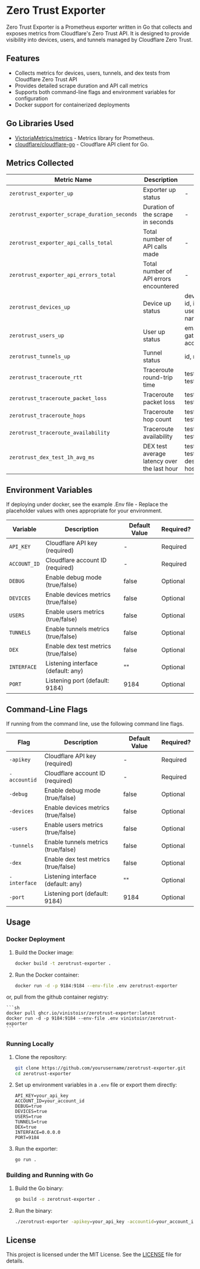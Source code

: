 # Zero Trust Exporter

Zero Trust Exporter is a Prometheus exporter written in Go that collects and exposes metrics from Cloudflare's Zero Trust API. It is designed to provide visibility into devices, users, and tunnels managed by Cloudflare Zero Trust.

## Features
- Collects metrics for devices, users, tunnels, and dex tests from Cloudflare Zero Trust API
- Provides detailed scrape duration and API call metrics
- Supports both command-line flags and environment variables for configuration
- Docker support for containerized deployments

## Go Libraries Used

- [VictoriaMetrics/metrics](https://github.com/VictoriaMetrics/metrics) - Metrics library for Prometheus.
- [cloudflare/cloudflare-go](https://github.com/cloudflare/cloudflare-go) - Cloudflare API client for Go.

## Metrics Collected

| Metric Name                                          | Description                                     | Labels                                     | Type      |
| ---------------------------------------------------- | ----------------------------------------------- | ------------------------------------------ | --------- |
| `zerotrust_exporter_up`                              | Exporter up status                              | -                                          | Gauge     |
| `zerotrust_exporter_scrape_duration_seconds`         | Duration of the scrape in seconds               | -                                          | Histogram |
| `zerotrust_exporter_api_calls_total`                 | Total number of API calls made                  | -                                          | Counter   |
| `zerotrust_exporter_api_errors_total`                | Total number of API errors encountered          | -                                          | Counter   |
| `zerotrust_devices_up`                           | Device up status                                     | device_type, id, ip, user_id, user_email, name | Gauge     |
| `zerotrust_users_up`                                  | User up status                                   | email, id, gateway_seat, access_seat         | Gauge     |
| `zerotrust_tunnels_up`                           | Tunnel status                                      | id, name                                        | Gauge     |
| `zerotrust_traceroute_rtt`                           | Traceroute round-trip time                      | test_id, test_name                          | Gauge     |
| `zerotrust_traceroute_packet_loss`                  | Traceroute packet loss                          | test_id, test_name                           | Gauge     |
| `zerotrust_traceroute_hops`                         | Traceroute hop count                            | test_id, test_name               | Gauge     |
| `zerotrust_traceroute_availability`                 | Traceroute availability                         | test_id, test_name                          | Gauge     |
| `zerotrust_dex_test_1h_avg_ms`                     | DEX test average latency over the last hour     | test_id, test_name, description, host, kind   |  Gauge     |


## Environment Variables

If deploying under docker, see the example .Env file - Replace the placeholder values with ones appropriate for your environment. 


| Variable      | Description                                    | Default Value | Required? |
| ------------- | ---------------------------------------------- | ------------- | ------------- |
| `API_KEY`     | Cloudflare API key (required)                  | -             | Required          |
| `ACCOUNT_ID`  | Cloudflare account ID (required)               | -             | Required          |
| `DEBUG`       | Enable debug mode (true/false)                 | false         | Optional          |
| `DEVICES`     | Enable devices metrics (true/false)            | false         | Optional          |
| `USERS`       | Enable users metrics (true/false)              | false         | Optional          |
| `TUNNELS`     | Enable tunnels metrics (true/false)            | false         | Optional          |
| `DEX`         | Enable dex test metrics (true/false)           | false         | Optional          |
| `INTERFACE`   | Listening interface (default: any)             | ""            | Optional          |
| `PORT`        | Listening port (default: 9184)                 | 9184          | Optional          |

## Command-Line Flags

If running from the command line, use the following command line flags. 

| Flag          | Description                                    | Default Value | Required? |
| ------------- | ---------------------------------------------- | ------------- | ------------- |
| `-apikey`     | Cloudflare API key (required)                  | -             | Required          |
| `-accountid`  | Cloudflare account ID (required)               | -             | Required          |
| `-debug`      | Enable debug mode (true/false)                 | false         | Optional          |
| `-devices`    | Enable devices metrics (true/false)            | false         | Optional          |
| `-users`      | Enable users metrics (true/false)              | false         | Optional          |
| `-tunnels`    | Enable tunnels metrics (true/false)            | false         | Optional          |
| `-dex`        | Enable dex test metrics (true/false)           | false         | Optional          |
| `-interface`  | Listening interface (default: any)             | ""            | Optional          |
| `-port`       | Listening port (default: 9184)                 | 9184          | Optional          |

## Usage

### Docker Deployment

1. Build the Docker image:

    ```sh
    docker build -t zerotrust-exporter .
    ```

2. Run the Docker container:

    ```sh
    docker run -d -p 9184:9184 --env-file .env zerotrust-exporter
    ```

or, pull from the github container registry:

    ```sh
    docker pull ghcr.io/vinistoisr/zerotrust-exporter:latest
    docker run -d -p 9184:9184 --env-file .env vinistoisr/zerotrust-exporter
    ```

### Running Locally

1. Clone the repository:

    ```sh
    git clone https://github.com/yourusername/zerotrust-exporter.git
    cd zerotrust-exporter
    ```

2. Set up environment variables in a `.env` file or export them directly:

    ```plaintext
    API_KEY=your_api_key
    ACCOUNT_ID=your_account_id
    DEBUG=true
    DEVICES=true
    USERS=true
    TUNNELS=true
    DEX=true
    INTERFACE=0.0.0.0
    PORT=9184
    ```

3. Run the exporter:

    ```sh
    go run .
    ```

### Building and Running with Go

1. Build the Go binary:

    ```sh
    go build -o zerotrust-exporter .
    ```

2. Run the binary:

    ```sh
    ./zerotrust-exporter -apikey=your_api_key -accountid=your_account_id -debug=true -devices=true -users=true -tunnels=true -dex=true -interface=0.0.0.0 -port=9184
    ```



## License

This project is licensed under the MIT License. See the [LICENSE](LICENSE) file for details.
